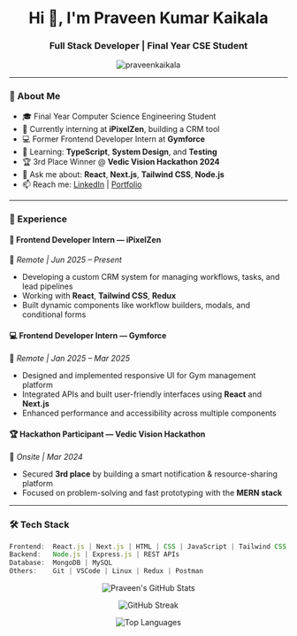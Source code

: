 <!-- README.md for praveenkaikala/praveenkaikala -->

<h1 align="center">Hi 👋, I'm Praveen Kumar Kaikala</h1>
<h3 align="center">Full Stack Developer | Final Year CSE Student </h3>

<p align="center">
  <img src="https://komarev.com/ghpvc/?username=praveenkaikala&label=Profile%20views&color=0e75b6&style=flat" alt="praveenkaikala" />
</p>

---

### 🚀 About Me
- 🎓 Final Year Computer Science Engineering Student  
- 💼 Currently interning at **iPixelZen**, building a CRM tool  
- 💻 Former Frontend Developer Intern at **Gymforce**  
- 🧠 Learning: **TypeScript**, **System Design**, and **Testing**  
- 🏆 3rd Place Winner @ **Vedic Vision Hackathon 2024**  
- 💬 Ask me about: **React**, **Next.js**, **Tailwind CSS**, **Node.js**  
- 📫 Reach me: [LinkedIn](https://linkedin.com/in/praveenkaikala) | [Portfolio](https://yourportfolio.com](https://polite-fox-1ec6a8.netlify.app/))

---

### 💼 Experience

#### 🚀 Frontend Developer Intern — iPixelZen  
📍 *Remote | Jun 2025 – Present*  
- Developing a custom CRM system for managing workflows, tasks, and lead pipelines  
- Working with **React**, **Tailwind CSS**, **Redux**
- Built dynamic components like workflow builders, modals, and conditional forms  

#### 💻 Frontend Developer Intern — Gymforce  
📍 *Remote | Jan 2025 – Mar 2025*  
- Designed and implemented responsive UI for Gym management platform  
- Integrated APIs and built user-friendly interfaces using **React** and **Next.js**  
- Enhanced performance and accessibility across multiple components  

#### 🏆 Hackathon Participant — Vedic Vision Hackathon  
📍 *Onsite | Mar 2024*  
- Secured **3rd place** by building a smart notification & resource-sharing platform  
- Focused on problem-solving and fast prototyping with the **MERN stack**

---

### 🛠 Tech Stack
```js
Frontend:  React.js | Next.js | HTML | CSS | JavaScript | Tailwind CSS  
Backend:   Node.js | Express.js | REST APIs  
Database:  MongoDB | MySQL  
Others:    Git | VSCode | Linux | Redux | Postman
```
<p align="center"> <img src="https://github-readme-stats.vercel.app/api?username=praveenkaikala&show_icons=true&theme=radical" alt="Praveen's GitHub Stats" /> </p> <p align="center"> <img src="https://github-readme-streak-stats.herokuapp.com/?user=praveenkaikala&theme=radical" alt="GitHub Streak" /> </p> <p align="center"> <img src="https://github-readme-stats.vercel.app/api/top-langs/?username=praveenkaikala&layout=compact&theme=radical" alt="Top Languages" /> </p>

